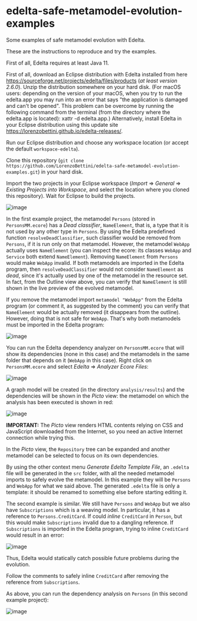 # edelta-safe-metamodel-evolution-examples
Some examples of safe metamodel evolution with Edelta.

These are the instructions to reproduce and try the examples.

First of all, Edelta requires at least Java 11.

First of all, download an Eclipse distribution with Edelta installed from here https://sourceforge.net/projects/edelta/files/products (_at least version 2.6.0_). Unzip the distribution somewhere on your hard disk. (For macOS users: depending on the version of your macOS, when you try to run the edelta.app you may run into an error that says "the application is damaged and can't be opened". This problem can be overcome by running the following command from the terminal (from the directory where the edelta.app is located): xattr -d edelta.app.)
Alternatively, install Edelta in your Eclipse distribution using this update site https://lorenzobettini.github.io/edelta-releases/.

Run our Eclipse distribution and choose any workspace location (or accept the default `workspace-edelta`).

Clone this repository (`git clone https://github.com/LorenzoBettini/edelta-safe-metamodel-evolution-examples.git`) in your hard disk.

Import the two projects in your Eclipse workspace (_Import_ => _General_ => _Existing Projects into Workspace_, and select the location where you cloned this repository). Wait for Eclipse to build the projects.

![image](https://user-images.githubusercontent.com/1202254/122388881-994a4400-cf70-11eb-92a3-01a51e45faa3.png)

In the first example project, the metamodel `Persons` (stored in `PersonsMM.ecore`) has a _Dead classifier_, `NameElement`, that is, a type that it is not used by any other type in `Persons`. By using the Edelta predefined function `resolveDeadClassifier`, such classifier would be removed from `Persons`, if it is run only on that metamodel. However, the metamodel `WebApp` actually uses `NameElement` (you can inspect the ecore: its classes `WebApp` and `Service` both extend `NameElement`). Removing `NameElement` from `Persons` would make `WebApp` invalid. If both metamodels are imported in the Edelta program, then `resolveDeadClassifier` would not consider `NameElement` as _dead_, since it's actually used by one of the metamodel in the resource set. In fact, from the Outline view above, you can verify that `NameElement` is still shown in the live preview of the evolved metamodel.

If you remove the metamodel import `metamodel "WebApp"` from the Edelta program (or comment it, as suggested by the comment) you can verify that `NameElement` would be actually removed (it disappears from the outline). However, doing that is not safe for `WebApp`. That's why both metamodels must be imported in the Edelta program:

![image](https://user-images.githubusercontent.com/1202254/122390234-0d391c00-cf72-11eb-9cb8-b96c15f0523c.png)

You can run the Edelta dependency analyzer on `PersonsMM.ecore` that will show its dependencies (none in this case) and the metamodels in the same folder that depends on it (`WebApp` in this case). Right click on `PersonsMM.ecore` and select _Edelta_ => _Analyzer Ecore Files_:

![image](https://user-images.githubusercontent.com/1202254/122390636-83d61980-cf72-11eb-819e-9b1045213b02.png)

A graph model will be created (in the directory `analysis/results`) and the dependencies will be shown in the _Picto_ view: the metamodel on which the analysis has been executed is shown in red:

![image](https://user-images.githubusercontent.com/1202254/122391124-fd6e0780-cf72-11eb-93d9-e39229d6be12.png)

**IMPORTANT:** The _Picto_ view renders HTML contents relying on CSS and JavaScript downloaded from the Internet, so you need an active Internet connection while trying this.

In the _Picto_ view, the `Repository` tree can be expanded and another metamodel can be selected to focus on its own dependencies.

By using the other context menu _Generate Edelta Template File_, an `.edelta` file will be generated in the `src` folder, with all the needed metamodel imports to safely evolve the metamodel. In this example they will be `Persons` and `WebApp` for what we said above. The generated `.edelta` file is only a template: it should be renamed to something else before starting editing it.

The second example is similar. We still have `Persons` and `WebApp` but we also have `Subscriptions` which is a weaving model. In particular, it has a reference to `Persons.CreditCard`. If could _inline_ `CreditCard` in `Person`, but this would make `Subscriptions` invalid due to a dangling reference. If `Subscriptions` is imported in the Edelta program, trying to inline `CreditCard` would result in an error:

![image](https://user-images.githubusercontent.com/1202254/122392225-f8f61e80-cf73-11eb-922c-0c709df96254.png)

Thus, Edelta would statically catch possible future problems during the evolution.

Follow the comments to safely inline `CreditCard` after removing the reference from `Subscriptions`.

As above, you can run the dependency analysis on `Persons` (in this second example project):

![image](https://user-images.githubusercontent.com/1202254/122392612-4ecac680-cf74-11eb-94f9-95082300fe47.png)


